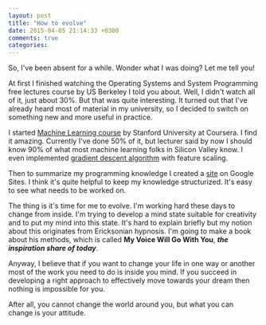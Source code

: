 ```yaml
---
layout: post
title: "How to evolve"
date: 2015-04-05 21:14:33 +0300
comments: true
categories: 
---
```


So, I've been absent for a while. Wonder what I was doing? Let me tell you!

At first I finished watching the Operating Systems and System Programming free lectures course by US Berkeley I told you about. Well, I didn't watch all of it, just about 30%. But that was quite interesting. It turned out that I've already heard most of material in my university, so I decided to switch on something new and more useful in practice.
<!-- More -->
I started [Machine Learning course](https://www.coursera.org/learn/machine-learning) by Stanford University at Coursera. I find it amazing. Currently I've done 50% of it, but lecturer said by now I should know 90% of what most machine learning folks in Silicon Valley know. I even implemented [gradient descent algorithm](https://github.com/FireFry/machine-learning/blob/master/src/main/java/com/burakovv/GradientDescentApp.java) with feature scaling.

Then to summarize my programming knowledge I created a [site](https://sites.google.com/site/buraknowledge/) on Google Sites. I think it's quite helpful to keep my knowledge structurized. It's easy to see what needs to be worked on.

The thing is it's time for me to evolve. I'm working hard these days to change from inside. I'm trying to develop a mind state suitable for creativity and to put my mind into this state. It's hard to explain briefly but my notion about this originates from Ericksonian hypnosis. I'm going to make a book about his methods, which is called **My Voice Will Go With You**, ***the inspiration share of today***.

Anyway, I believe that if you want to change your life in one way or another most of the work you need to do is inside you mind. If you succeed in developing a right approach to effectively move towards your dream then nothing is impossible for you.

After all, you cannot change the world around you, but what you can change is your attitude.
